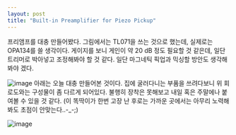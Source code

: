 ```yaml
---
layout: post
title: "Built-in Preamplifier for Piezo Pickup"
---
```


프리앰프를 대충 만들어봤다. 그림에서는 TL071을 쓰는 것으로 했는데, 실제로는 OPA134를 쓸 생각이다. 게이지를 보니 게인이 약 20 dB 정도 필요할 것 같은데, 일단 트리머로 박아넣고 조정해봐야 할 것 같다. 일단 마그네틱 픽업과 믹싱할 방안도 생각해봐야 겠다.


![image](/assets/images/79718ef2e4df12370055cf2d3ce8d519.gif)
아래는 오늘 대충 만들어본 것이다. 집에 굴러다니는 부품을 쓰려다보니 위 회로도와는 구성물이 좀 다르게 되어있다. 불행히 장착은 못해보고 내일 혹은 주말에나 붙여볼 수 있을 것 같다.
(이 똑딱이가 한번 고장 난 후로는 가까운 곳에서는 아무리 노력해봐도 초점이 안맞는다..-_-;)

![image](/assets/images/60128c2f029a254d103e9d65182c7232.gif)


